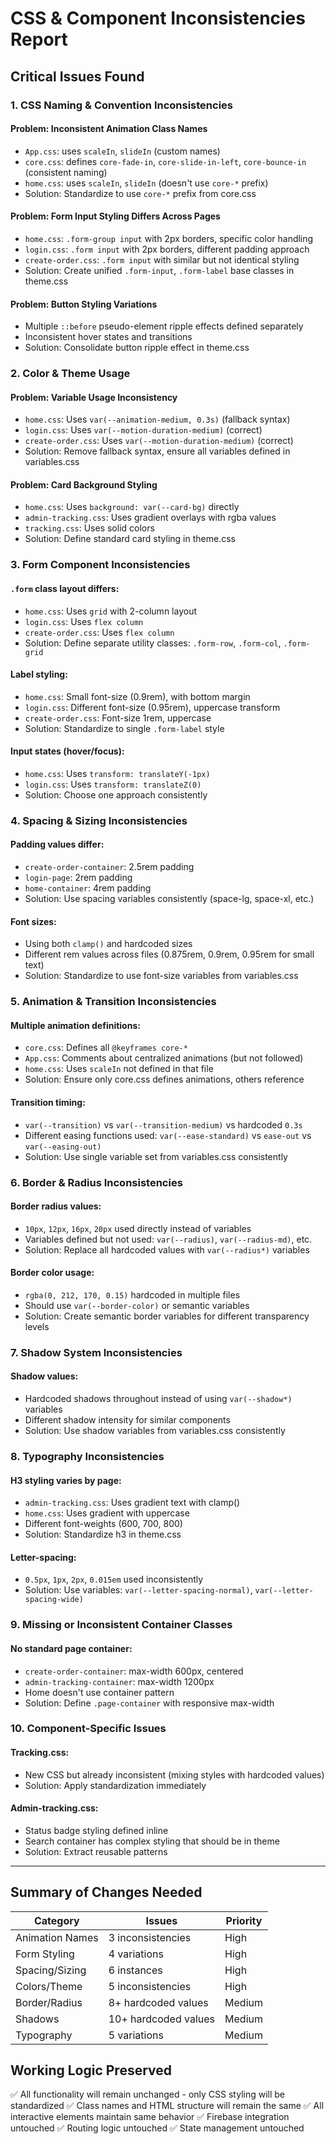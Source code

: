 # CSS & Component Inconsistencies Report

## Critical Issues Found

### 1. **CSS Naming & Convention Inconsistencies**

#### Problem: Inconsistent Animation Class Names
- `App.css`: uses `scaleIn`, `slideIn` (custom names)
- `core.css`: defines `core-fade-in`, `core-slide-in-left`, `core-bounce-in` (consistent naming)
- `home.css`: uses `scaleIn`, `slideIn` (doesn't use `core-*` prefix)
- Solution: Standardize to use `core-*` prefix from core.css

#### Problem: Form Input Styling Differs Across Pages
- `home.css`: `.form-group input` with 2px borders, specific color handling
- `login.css`: `.form input` with 2px borders, different padding approach
- `create-order.css`: `.form input` with similar but not identical styling
- Solution: Create unified `.form-input`, `.form-label` base classes in theme.css

#### Problem: Button Styling Variations
- Multiple `::before` pseudo-element ripple effects defined separately
- Inconsistent hover states and transitions
- Solution: Consolidate button ripple effect in theme.css

### 2. **Color & Theme Usage**

#### Problem: Variable Usage Inconsistency
- `home.css`: Uses `var(--animation-medium, 0.3s)` (fallback syntax)
- `login.css`: Uses `var(--motion-duration-medium)` (correct)
- `create-order.css`: Uses `var(--motion-duration-medium)` (correct)
- Solution: Remove fallback syntax, ensure all variables defined in variables.css

#### Problem: Card Background Styling
- `home.css`: Uses `background: var(--card-bg)` directly
- `admin-tracking.css`: Uses gradient overlays with rgba values
- `tracking.css`: Uses solid colors
- Solution: Define standard card styling in theme.css

### 3. **Form Component Inconsistencies**

#### `.form` class layout differs:
- `home.css`: Uses `grid` with 2-column layout
- `login.css`: Uses `flex column`
- `create-order.css`: Uses `flex column`
- Solution: Define separate utility classes: `.form-row`, `.form-col`, `.form-grid`

#### Label styling:
- `home.css`: Small font-size (0.9rem), with bottom margin
- `login.css`: Different font-size (0.95rem), uppercase transform
- `create-order.css`: Font-size 1rem, uppercase
- Solution: Standardize to single `.form-label` style

#### Input states (hover/focus):
- `home.css`: Uses `transform: translateY(-1px)`
- `login.css`: Uses `transform: translateZ(0)` 
- Solution: Choose one approach consistently

### 4. **Spacing & Sizing Inconsistencies**

#### Padding values differ:
- `create-order-container`: 2.5rem padding
- `login-page`: 2rem padding
- `home-container`: 4rem padding
- Solution: Use spacing variables consistently (space-lg, space-xl, etc.)

#### Font sizes:
- Using both `clamp()` and hardcoded sizes
- Different rem values across files (0.875rem, 0.9rem, 0.95rem for small text)
- Solution: Standardize to use font-size variables from variables.css

### 5. **Animation & Transition Inconsistencies**

#### Multiple animation definitions:
- `core.css`: Defines all `@keyframes core-*`
- `App.css`: Comments about centralized animations (but not followed)
- `home.css`: Uses `scaleIn` not defined in that file
- Solution: Ensure only core.css defines animations, others reference

#### Transition timing:
- `var(--transition)` vs `var(--transition-medium)` vs hardcoded `0.3s`
- Different easing functions used: `var(--ease-standard)` vs `ease-out` vs `var(--easing-out)`
- Solution: Use single variable set from variables.css consistently

### 6. **Border & Radius Inconsistencies**

#### Border radius values:
- `10px`, `12px`, `16px`, `20px` used directly instead of variables
- Variables defined but not used: `var(--radius)`, `var(--radius-md)`, etc.
- Solution: Replace all hardcoded values with `var(--radius*)` variables

#### Border color usage:
- `rgba(0, 212, 170, 0.15)` hardcoded in multiple files
- Should use `var(--border-color)` or semantic variables
- Solution: Create semantic border variables for different transparency levels

### 7. **Shadow System Inconsistencies**

#### Shadow values:
- Hardcoded shadows throughout instead of using `var(--shadow*)` variables
- Different shadow intensity for similar components
- Solution: Use shadow variables from variables.css consistently

### 8. **Typography Inconsistencies**

#### H3 styling varies by page:
- `admin-tracking.css`: Uses gradient text with clamp()
- `home.css`: Uses gradient with uppercase
- Different font-weights (600, 700, 800)
- Solution: Standardize h3 in theme.css

#### Letter-spacing:
- `0.5px`, `1px`, `2px`, `0.015em` used inconsistently
- Solution: Use variables: `var(--letter-spacing-normal)`, `var(--letter-spacing-wide)`

### 9. **Missing or Inconsistent Container Classes**

#### No standard page container:
- `create-order-container`: max-width 600px, centered
- `admin-tracking-container`: max-width 1200px
- Home doesn't use container pattern
- Solution: Define `.page-container` with responsive max-width

### 10. **Component-Specific Issues**

#### Tracking.css:
- New CSS but already inconsistent (mixing styles with hardcoded values)
- Solution: Apply standardization immediately

#### Admin-tracking.css:
- Status badge styling defined inline
- Search container has complex styling that should be in theme
- Solution: Extract reusable patterns

---

## Summary of Changes Needed

| Category | Issues | Priority |
|----------|--------|----------|
| Animation Names | 3 inconsistencies | High |
| Form Styling | 4 variations | High |
| Spacing/Sizing | 6 instances | High |
| Colors/Theme | 5 inconsistencies | High |
| Border/Radius | 8+ hardcoded values | Medium |
| Shadows | 10+ hardcoded values | Medium |
| Typography | 5 variations | Medium |

## Working Logic Preserved

✅ All functionality will remain unchanged - only CSS styling will be standardized
✅ Class names and HTML structure will remain the same
✅ All interactive elements maintain same behavior
✅ Firebase integration untouched
✅ Routing logic untouched
✅ State management untouched

